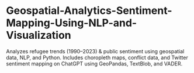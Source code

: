 # Geospatial-Analytics-Sentiment-Mapping-Using-NLP-and-Visualization
Analyzes refugee trends (1990–2023) &amp; public sentiment using geospatial data, NLP, and Python. Includes choropleth maps, conflict data, and Twitter sentiment mapping on ChatGPT using GeoPandas, TextBlob, and VADER.
